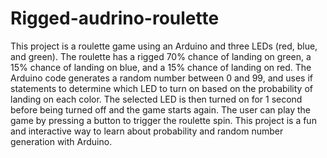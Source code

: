 # Rigged-audrino-roulette
This project is a roulette game using an Arduino and three LEDs (red, blue, and green). The roulette has a rigged 70% chance of landing on green, a 15% chance of landing on blue, and a 15% chance of landing on red. The Arduino code generates a random number between 0 and 99, and uses if statements to determine which LED to turn on based on the probability of landing on each color. The selected LED is then turned on for 1 second before being turned off and the game starts again. The user can play the game by pressing a button to trigger the roulette spin. This project is a fun and interactive way to learn about probability and random number generation with Arduino.
